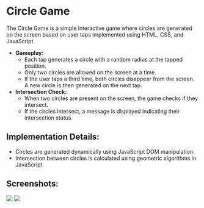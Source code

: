 # Circle Game

The Circle Game is a simple interactive game where circles are generated on the screen based on user taps implemented using HTML, CSS, and JavaScript.

   - **Gameplay:**
      - Each tap generates a circle with a random radius at the tapped position.
      - Only two circles are allowed on the screen at a time.
      - If the user taps a third time, both circles disappear from the screen. A new circle is then generated on the next tap.
   - **Intersection Check:**
      - When two circles are present on the screen, the game checks if they intersect.
      - If the circles intersect, a message is displayed indicating their intersection status.

## Implementation Details:
- Circles are generated dynamically using JavaScript DOM manipulation.
- Intersection between circles is calculated using geometric algorithms in JavaScript.

## Screenshots:
![](https://github.com/ubednama/mini-projects-js/assets/61332446/1443d5ee-809a-441d-a75f-9783fe1cd3c1)
![](https://github.com/ubednama/mini-projects-js/assets/61332446/3027984f-5c9d-47ac-83b6-53889671dac5)
